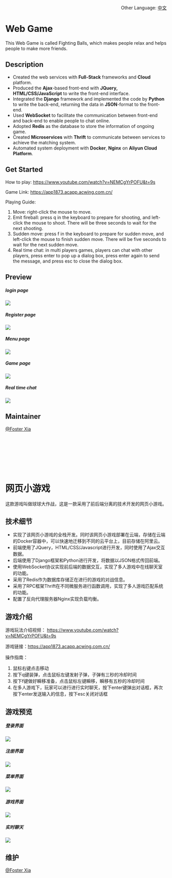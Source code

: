 ​																<p align="right">Other Language: [中文](#网页小游戏)<p>

# Web Game

This Web Game is called Fighting Balls, which makes people relax and helps people to make more friends.

## Description

+ Created the web services with **Full-Stack** frameworks and **Cloud** platform.
+ Produced the **Ajax**-based front-end with **JQuery, HTML/CSS/JavaScript** to write the front-end interface.
+ Integrated the **Django** framework and implemented the code by **Python** to write the back-end, returning the data in **JSON**-format to the front-end.
+ Used **WebSocket** to facilitate the communication between front-end and back-end to enable people to chat online.
+ Adopted **Redis** as the database to store the information of ongoing game.
+ Created **Microservices** with **Thrift** to communicate between services to achieve the matching system.
+ Automated system deployment with **Docker**, **Nginx** on **Aliyun Cloud Platform**.

## Get Started

How to play: https://www.youtube.com/watch?v=NEMCgYrPOFU&t=9s

Game Link: https://app1873.acapp.acwing.com.cn/

Playing Guide:

1. Move: right-click the mouse to move.
2. Emit fireball: press q in the keyboard to prepare for shooting, and left-click the mouse to shoot. There will be three seconds to wait for the next shooting.
3. Sudden move: press f in the keyboard to prepare for sudden move, and left-click the mouse to finish sudden move. There will be five seconds to wait for the next sudden move.
4. Real time chat: in multi players games, players can chat with other players, press enter to pop up a dialog box, press enter again to send the message, and press esc to close the dialog box.

## Preview

##### login page

<img src="https://app1873.acapp.acwing.com.cn/static/image/menu/login_page.PNG" />



##### Register page

<img src="https://app1873.acapp.acwing.com.cn/static/image/menu/register_page.PNG" />



##### Menu page

<img src="https://app1873.acapp.acwing.com.cn/static/image/menu/menu_page.PNG" />



##### Game page

<img src="https://app1873.acapp.acwing.com.cn/static/image/menu/single_player.PNG" />



##### Real time chat

<img src="https://app1873.acapp.acwing.com.cn/static/image/menu/multi_players.PNG" />



## Maintainer

[@Foster Xia](https://github.com/FosterXia)

<br>
<br>
<br>
<br>
<br>
<br>

# 网页小游戏

这款游戏叫做球球大作战，这是一款采用了前后端分离的技术开发的网页小游戏。

## 技术细节

+ 实现了该网页小游戏的全栈开发。同时该网页小游戏部署在云端，存储在云端的Docker容器中，可以快速地迁移到不同的云平台上，目前存储在阿里云。
+ 前端使用了JQuery，HTML/CSS/Javascript进行开发，同时使用了Ajax交互数据。
+ 后端使用了Django框架和Python进行开发，将数据以JSON格式传回前端。
+ 使用WebSocket协议实现前后端的数据交互，实现了多人游戏中在线聊天室的功能。
+ 采用了Redis作为数据库存储正在进行的游戏的对战信息。
+ 采用了RPC框架Thrift在不同微服务进行函数调用，实现了多人游戏匹配系统的功能。
+ 配置了反向代理服务器Nginx实现负载均衡。

## 游戏介绍

游戏玩法介绍视频： https://www.youtube.com/watch?v=NEMCgYrPOFU&t=9s

游戏链接：https://app1873.acapp.acwing.com.cn/

操作指南：

1. 鼠标右键点击移动
2. 按下q键装弹，点击鼠标左键发射子弹，子弹有三秒的冷却时间
3. 按下f键做好瞬移准备，点击鼠标左键瞬移，瞬移有五秒的冷却时间
4. 在多人游戏下，玩家可以进行进行实时聊天，按下enter键弹出对话框，再次按下enter发送输入的信息，按下esc关闭对话框

## 游戏预览

##### 登录界面

<img src="https://app1873.acapp.acwing.com.cn/static/image/menu/login_page.PNG" />



##### 注册界面

<img src="https://app1873.acapp.acwing.com.cn/static/image/menu/register_page.PNG" />



##### 菜单界面

<img src="https://app1873.acapp.acwing.com.cn/static/image/menu/menu_page.PNG" />



##### 游戏界面

<img src="https://app1873.acapp.acwing.com.cn/static/image/menu/single_player.PNG" />



##### 实时聊天

<img src="https://app1873.acapp.acwing.com.cn/static/image/menu/multi_players.PNG" />



## 维护

[@Foster Xia](https://github.com/FosterXia)
